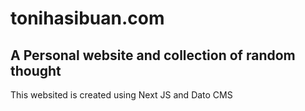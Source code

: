 # tonihasibuan.com
## A Personal website and collection of random thought

This websited is created using Next JS and Dato CMS
